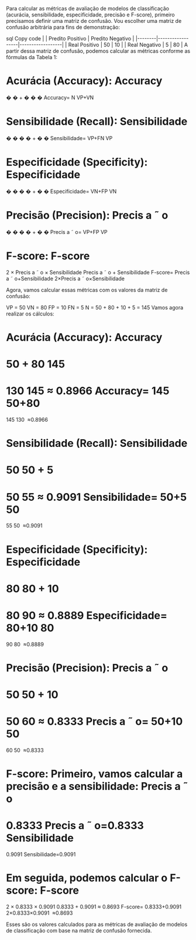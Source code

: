 Para calcular as métricas de avaliação de modelos de classificação (acurácia, sensibilidade, especificidade, precisão e F-score), primeiro precisamos definir uma matriz de confusão. Vou escolher uma matriz de confusão arbitrária para fins de demonstração:

sql
Copy code
|        | Predito Positivo | Predito Negativo |
|--------|------------------|------------------|
| Real Positivo   |       50         |        10         |
| Real Negativo   |       5           |        80         |
A partir dessa matriz de confusão, podemos calcular as métricas conforme as fórmulas da Tabela 1:

Acurácia (Accuracy):
Accuracy
=
�
�
+
�
�
�
Accuracy= 
N
VP+VN
​
 

Sensibilidade (Recall):
Sensibilidade
=
�
�
�
�
+
�
�
Sensibilidade= 
VP+FN
VP
​
 

Especificidade (Specificity):
Especificidade
=
�
�
�
�
+
�
�
Especificidade= 
VN+FP
VN
​
 

Precisão (Precision):
Precis
a
˜
o
=
�
�
�
�
+
�
�
Precis 
a
˜
 o= 
VP+FP
VP
​
 

F-score:
F-score
=
2
×
Precis
a
˜
o
×
Sensibilidade
Precis
a
˜
o
+
Sensibilidade
F-score= 
Precis 
a
˜
 o+Sensibilidade
2×Precis 
a
˜
 o×Sensibilidade
​
 

Agora, vamos calcular essas métricas com os valores da matriz de confusão:

VP = 50
VN = 80
FP = 10
FN = 5
N = 50 + 80 + 10 + 5 = 145
Vamos agora realizar os cálculos:

Acurácia (Accuracy):
Accuracy
=
50
+
80
145
=
130
145
≈
0.8966
Accuracy= 
145
50+80
​
 = 
145
130
​
 ≈0.8966

Sensibilidade (Recall):
Sensibilidade
=
50
50
+
5
=
50
55
≈
0.9091
Sensibilidade= 
50+5
50
​
 = 
55
50
​
 ≈0.9091

Especificidade (Specificity):
Especificidade
=
80
80
+
10
=
80
90
≈
0.8889
Especificidade= 
80+10
80
​
 = 
90
80
​
 ≈0.8889

Precisão (Precision):
Precis
a
˜
o
=
50
50
+
10
=
50
60
≈
0.8333
Precis 
a
˜
 o= 
50+10
50
​
 = 
60
50
​
 ≈0.8333

F-score:
Primeiro, vamos calcular a precisão e a sensibilidade:
Precis
a
˜
o
=
0.8333
Precis 
a
˜
 o=0.8333
Sensibilidade
=
0.9091
Sensibilidade=0.9091

Em seguida, podemos calcular o F-score:
F-score
=
2
×
0.8333
×
0.9091
0.8333
+
0.9091
≈
0.8693
F-score= 
0.8333+0.9091
2×0.8333×0.9091
​
 ≈0.8693

Esses são os valores calculados para as métricas de avaliação de modelos de classificação com base na matriz de confusão fornecida.
